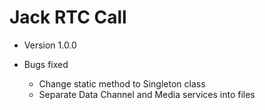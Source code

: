 # Jack RTC Call

- Version 1.0.0

- Bugs fixed
    - Change static method to Singleton class
    - Separate Data Channel and Media services into files
